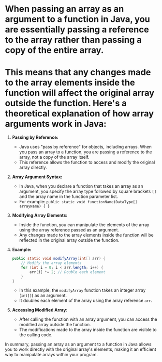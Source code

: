 # When passing an array as an argument to a function in Java, you are essentially passing a reference to the array rather than passing a copy of the entire array. 
# This means that any changes made to the array elements inside the function will affect the original array outside the function. Here's a theoretical explanation of how array arguments work in Java:

1. **Passing by Reference:**
   - Java uses "pass by reference" for objects, including arrays. When you pass an array to a function, you are passing a reference to the array, not a copy of the array itself.
   - This reference allows the function to access and modify the original array directly.

2. **Array Argument Syntax:**
   - In Java, when you declare a function that takes an array as an argument, you specify the array type followed by square brackets `[]` and the array name in the function parameter list.
   - For example: `public static void functionName(DataType[] arrayName) { }`

3. **Modifying Array Elements:**
   - Inside the function, you can manipulate the elements of the array using the array reference passed as an argument.
   - Any changes made to the array elements inside the function will be reflected in the original array outside the function.

4. **Example:**
   ```java
   public static void modifyArray(int[] arr) {
       // Modify the array elements
       for (int i = 0; i < arr.length; i++) {
           arr[i] *= 2; // Double each element
       }
   }
   ```
   - In this example, the `modifyArray` function takes an integer array (`int[]`) as an argument.
   - It doubles each element of the array using the array reference `arr`.

5. **Accessing Modified Array:**
   - After calling the function with an array argument, you can access the modified array outside the function.
   - The modifications made to the array inside the function are visible to the calling code.

In summary, passing an array as an argument to a function in Java allows you to work directly with the original array's elements, making it an efficient way to manipulate arrays within your program.
